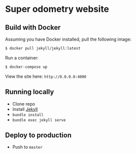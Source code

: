 # Super odometry website

## Build with Docker
Assuming you have Docker installed, pull the following image:
```bash
$ docker pull jekyll/jekyll:latest
```
Run a container:
```bash
$ docker-compose up
```
View the site here: `http://0.0.0.0:4000`

## Running locally

- Clone repo
- Install [Jekyll](https://jekyllrb.com/docs/installation/)
- `bundle install`
- `bundle exec jekyll serve`

## Deploy to production

- Push to `master`
